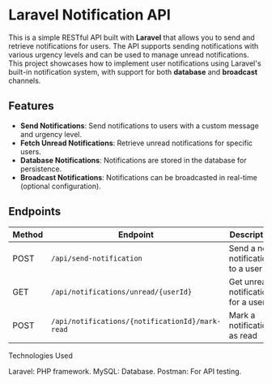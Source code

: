 # Laravel Notification API

This is a simple RESTful API built with **Laravel** that allows you to send and retrieve notifications for users. The API supports sending notifications with various urgency levels and can be used to manage unread notifications. This project showcases how to implement user notifications using Laravel's built-in notification system, with support for both **database** and **broadcast** channels.

## Features

- **Send Notifications**: Send notifications to users with a custom message and urgency level.
- **Fetch Unread Notifications**: Retrieve unread notifications for specific users.
- **Database Notifications**: Notifications are stored in the database for persistence.
- **Broadcast Notifications**: Notifications can be broadcasted in real-time (optional configuration).

## Endpoints
| Method | Endpoint         | Description             |
|--------|------------------|-------------------------|
| POST    | `/api/send-notification`| Send a new notification to a user        |
| GET    | `/api/notifications/unread/{userId}`| Get unread notifications for a user  |
| POST   | `/api/notifications/{notificationId}/mark-read`     | Mark a notification as read    |

Technologies Used

Laravel: PHP framework.
MySQL: Database.
Postman: For API testing.
